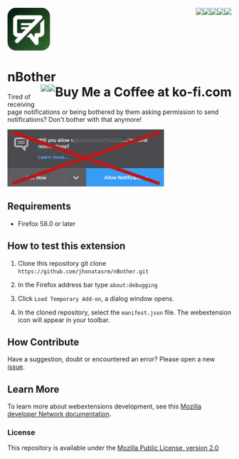 [<img align="right" src="https://img.shields.io/github/issues/jhonatasrm/nBother.svg">](https://img.shields.io/github/issues/jhonatasrm/nBother.svg)
[<img align="right" src="https://img.shields.io/github/license/jhonatasrm/nBother.svg">](https://img.shields.io/github/license/jhonatasrm/nBother.svg)
[<img align="right" src="https://img.shields.io/github/forks/jhonatasrm/nBother.svg">](https://img.shields.io/github/forks/jhonatasrm/nBother.svg)
[<img align="right" src="https://img.shields.io/github/stars/jhonatasrm/nBother.svg">](https://img.shields.io/github/stars/jhonatasrm/nBother.svg)
[<img align="right" src="https://img.shields.io/github/release/jhonatasrm/nBother.svg">](https://img.shields.io/github/release/jhonatasrm/nBother.svg)

![nBother](src/res/icons/icon@2x.png)
# nBother <a href='https://ko-fi.com/S6S5S3WU' target='_blank'><img align="right" height='36' style='border:0px;height:36px;' src='https://az743702.vo.msecnd.net/cdn/kofi1.png?v=0' border='0' alt='Buy Me a Coffee at ko-fi.com'/></a>[<img align="right" src="https://addons.cdn.mozilla.net/static/img/addons-buttons/AMO-button_2.png">](https://addons.mozilla.org/en-US/firefox/addon/nbother/)

Tired of receiving page notifications or being bothered by them asking permission to send notifications? Don't bother with that anymore!

![nBother Screenshot](web_push_notification.png)

## Requirements

* Firefox 58.0 or later

## How to test this extension

1. Clone this repository git clone ```https://github.com/jhonatasrm/nBother.git```

2. In the Firefox address bar type ```about:debugging```

3. Click ```Load Temporary Add-on```, a dialog window opens.

4. In the cloned repository, select the ```manifest.json``` file. The webextension icon will appear in your toolbar.

## How Contribute

Have a suggestion, doubt or encountered an error? Please open a new [issue](https://github.com/jhonatasrm/nBother/issues).

## Learn More
To learn more about webextensions development, see this [Mozilla developer Network documentation](https://developer.mozilla.org/en-US/Add-ons/WebExtensions).

### License
This repository is available under the [Mozilla Public License, version 2.0](https://github.com/jhonatasrm/nBother/blob/master/LICENSE)
